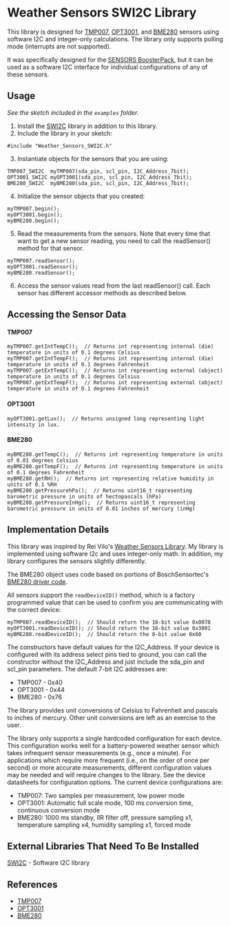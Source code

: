 Weather Sensors SWI2C Library
=============================

This library is designed for [TMP007][1], [OPT3001][2], and [BME280][3] sensors using software I2C and integer-only calculations. The library only supports polling mode (interrupts are not supported).

It was specifically designed for the [SENSORS BoosterPack][4], but it can be used as a software I2C interface for individual configurations of any of these sensors.

Usage
-----
*See the sketch included in the `examples` folder.*

1. Install the [SWI2C][5] library in addition to this library.
2. Include the library in your sketch:
```
#include "Weather_Sensors_SWI2C.h"
```
3. Instantiate objects for the sensors that you are using:
```
TMP007_SWI2C  myTMP007(sda_pin, scl_pin, I2C_Address_7bit);
OPT3001_SWI2C myOPT3001(sda_pin, scl_pin, I2C_Address_7bit);
BME280_SWI2C  myBME280(sda_pin, scl_pin, I2C_Address_7bit);
```
4. Initialize the sensor objects that you created:
```
myTMP007.begin();
myOPT3001.begin();
myBME280.begin();
```
5. Read the measurements from the sensors. Note that every time that want to get a new sensor reading, you need to call the readSensor() method for that sensor.
```
myTMP007.readSensor();
myOPT3001.readSensor();
myBME280.readSensor();
```
6. Access the sensor values read from the last readSensor() call. Each sensor has different accessor methods as described below.

Accessing the Sensor Data
-------------------------
#### TMP007
```
myTMP007.getIntTempC();  // Returns int representing internal (die) temperature in units of 0.1 degrees Celsius
myTMP007.getIntTempF();  // Returns int representing internal (die) temperature in units of 0.1 degrees Fahrenheit
myTMP007.getExtTempC();  // Returns int representing external (object) temperature in units of 0.1 degrees Celsius
myTMP007.getExtTempF();  // Returns int representing external (object) temperature in units of 0.1 degrees Fahrenheit
```

#### OPT3001
```
myOPT3001.getLux();  // Returns unsigned long representing light intensity in lux.
```

#### BME280
```
myBME280.getTempC();  // Returns int representing temperature in units of 0.01 degrees Celsius
myBME280.getTempF();  // Returns int representing temperature in units of 0.1 degrees Fahrenheit
myBME280.getRH();  // Returns int representing relative humidity in units of 0.1 %RH
myBME280.getPressurehPa();  // Returns uint16_t representing barometric pressure in units of hectopascals (hPa)
myBME280.getPressureInHg();  // Returns uint16_t representing barometric pressure in units of 0.01 inches of mercury (inHg)
```

Implementation Details
----------------------

This library was inspired by Rei Vilo's [Weather Sensors Library][7]. My library is implemented using software I2c and uses integer-only math. In addition, my library configures the sensors slightly differently.

The BME280 object uses code based on portions of BoschSensortec's [BME280 driver code][6].

All sensors support the `readDeviceID()` method, which is a factory programmed value that can be used to confirm you are communicating with the correct device:
```
myTMP007.readDeviceID();  // Should return the 16-bit value 0x0078
myOPT3001.readDeviceID(); // Should return the 16-bit value 0x3001
myBME280.readDeviceID();  // Should return the 8-bit value 0x60
```

The constructors have default values for the I2C_Address. If your device is configured with its address select pins tied to ground, you can call the constructor without the I2C_Address and just include the sda_pin and scl_pin parameters. The default 7-bit I2C addresses are:
- TMP007  - 0x40
- OPT3001 - 0x44
- BME280  - 0x76

The library provides unit conversions of Celsius to Fahrenheit and pascals to inches of mercury. Other unit conversions are left as an exercise to the user.

The library only supports a single hardcoded configuration for each device. This configuration works well for a battery-powered weather sensor which takes infrequent sensor measurements (e.g., once a minute). For applications which require more frequent (i.e., on the order of once per second) or more accurate measurements, different configuration values may be needed and will require changes to the library. See the device datasheets for configuration options. The current device configurations are:

- TMP007: Two samples per measurement, low power mode
- OPT3001: Automatic full scale mode, 100 ms conversion time, continuous conversion mode
- BME280: 1000 ms standby, IIR filter off, pressure sampling x1, temperature sampling x4, humidity sampling x1, forced mode

External Libraries That Need To Be Installed
--------------------------------------------
[SWI2C][5] - Software I2C library

References
----------
+ [TMP007][1]
+ [OPT3001][2]
+ [BME280][3]

[1]: https://cdn-shop.adafruit.com/datasheets/tmp007.pdf
[2]: https://www.ti.com/lit/ds/symlink/opt3001.pdf
[3]: https://www.bosch-sensortec.com/media/boschsensortec/downloads/datasheets/bst-bme280-ds002.pdf
[4]: https://www.ti.com/tool/BOOSTXL-SENSORS
[5]: https://github.com/Andy4495/SWI2C
[6]: https://github.com/BoschSensortec/BME280_driver
[7]: https://github.com/rei-vilo/SensorsWeather_Library
